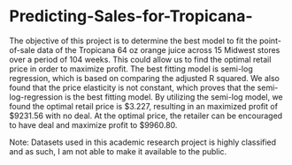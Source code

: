 # Predicting-Sales-for-Tropicana-

The objective of this project is to determine the best model to fit the point-of-sale data of the Tropicana 64 oz orange juice across 15 Midwest stores over a period of 104 weeks. This could allow us to find the optimal retail price in order to maximize profit. The best fitting model is semi-log regression, which is based on comparing the adjusted R squared. We also found that the price elasticity is not constant, which proves that the semi-log-regression is the best fitting model. By utilizing the semi-log model, we found the optimal retail price is $3.227, resulting in an maximized profit of $9231.56 with no deal. At the optimal price, the retailer can be encouraged to have deal and maximize profit to $9960.80.

Note: Datasets used in this academic research project is highly classified and as such, I am not able to make it available to the public. 
